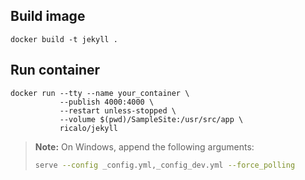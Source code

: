 ## Build image

```
docker build -t jekyll .
```

## Run container

```
docker run --tty --name your_container \
           --publish 4000:4000 \
           --restart unless-stopped \
           --volume $(pwd)/SampleSite:/usr/src/app \
           ricalo/jekyll
```

> **Note:** On Windows, append the following arguments:
> ```bash
> serve --config _config.yml,_config_dev.yml --force_polling
> ```
